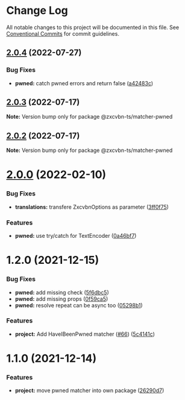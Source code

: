 # Change Log

All notable changes to this project will be documented in this file.
See [Conventional Commits](https://conventionalcommits.org) for commit guidelines.

## [2.0.4](https://github.com/zxcvbn-ts/zxcvbn/compare/@zxcvbn-ts/matcher-pwned@2.0.3...@zxcvbn-ts/matcher-pwned@2.0.4) (2022-07-27)


### Bug Fixes

* **pwned:** catch pwned errors and return false ([a42483c](https://github.com/zxcvbn-ts/zxcvbn/commit/a42483c57a2d91f92177d9ce2058ace08573a952))





## [2.0.3](https://github.com/zxcvbn-ts/zxcvbn/compare/@zxcvbn-ts/matcher-pwned@2.0.2...@zxcvbn-ts/matcher-pwned@2.0.3) (2022-07-17)

**Note:** Version bump only for package @zxcvbn-ts/matcher-pwned





## [2.0.2](https://github.com/zxcvbn-ts/zxcvbn/compare/@zxcvbn-ts/matcher-pwned@2.0.1...@zxcvbn-ts/matcher-pwned@2.0.2) (2022-07-17)

**Note:** Version bump only for package @zxcvbn-ts/matcher-pwned





# [2.0.0](https://github.com/zxcvbn-ts/zxcvbn/compare/@zxcvbn-ts/matcher-pwned@1.2.0...@zxcvbn-ts/matcher-pwned@2.0.0) (2022-02-10)


### Bug Fixes

* **translations:** transfere ZxcvbnOptions as parameter ([3ff0f75](https://github.com/zxcvbn-ts/zxcvbn/commit/3ff0f751890a24b8cbb39aad78875e13ed5e6b6d))


### Features

* **pwned:** use try/catch for TextEncoder ([0a46bf7](https://github.com/zxcvbn-ts/zxcvbn/commit/0a46bf7a0f6f08059f60efac145be15043c8540d))





# 1.2.0 (2021-12-15)


### Bug Fixes

* **pwned:** add missing check ([5f6dbc5](https://github.com/zxcvbn-ts/zxcvbn/commit/5f6dbc585b32023d6a8c1317cbfcdcec568c2c52))
* **pwned:** add missing props ([0f59ca5](https://github.com/zxcvbn-ts/zxcvbn/commit/0f59ca5aea88763920f31859ad992135fd4c6df1))
* **pwned:** resolve repeat can be async too ([05298b1](https://github.com/zxcvbn-ts/zxcvbn/commit/05298b107085dfd1ca7a1914f4ac81443dcd6a39))


### Features

* **project:** Add HaveIBeenPwned matcher ([#66](https://github.com/zxcvbn-ts/zxcvbn/issues/66)) ([5c4141c](https://github.com/zxcvbn-ts/zxcvbn/commit/5c4141cd34f6566fe753ce76572f74bb8229b414))





# 1.1.0 (2021-12-14)


### Features

* **project:** move pwned matcher into own package ([26290d7](https://github.com/zxcvbn-ts/zxcvbn/commit/26290d7ac43174ca9fcecabc5869b79965702cc3))
